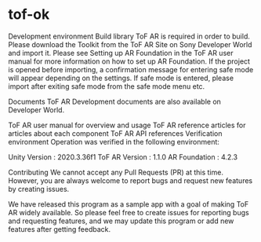 # tof-ok  
Development environment
Build library
ToF AR is required in order to build. Please download the Toolkit from the ToF AR Site on Sony Developer World and import it. Please see Setting up AR Foundation in the ToF AR user manual for more information on how to set up AR Foundation.
If the project is opened before importing, a confirmation message for entering safe mode will appear depending on the settings.
If safe mode is entered, please import after exiting safe mode from the safe mode menu etc.

Documents
ToF AR Development documents are also available on Developer World.

ToF AR user manual for overview and usage
ToF AR reference articles for articles about each component
ToF AR API references
Verification environment
Operation was verified in the following environment:

Unity Version : 2020.3.36f1
ToF AR Version : 1.1.0
AR Foundation : 4.2.3

Contributing
We cannot accept any Pull Requests (PR) at this time. However, you are always welcome to report bugs and request new features by creating issues.

We have released this program as a sample app with a goal of making ToF AR widely available. So please feel free to create issues for reporting bugs and requesting features, and we may update this program or add new features after getting feedback.
